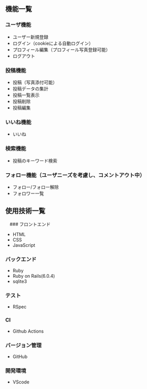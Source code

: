 ## 機能一覧
 ### ユーザ機能
  - ユーザー新規登録
  - ログイン（cookieによる自動ログイン）
  - プロフィール編集（プロフィール写真登録可能）
  - ログアウト
 ### 投稿機能
  - 投稿（写真添付可能）
  - 投稿データの集計
  - 投稿一覧表示
  - 投稿削除
  - 投稿編集
 ### いいね機能
  - いいね
 ### 検索機能
  - 投稿のキーワード検索
 ### フォロー機能（ユーザニーズを考慮し、コメントアウト中）
  - フォロー/フォロー解除
  - フォロワー一覧

## 使用技術一覧
　### フロントエンド
  - HTML
  - CSS
  - JavaScript

  ### バックエンド
  - Ruby
  - Ruby on Rails(6.0.4)
  - sqlite3

  ### テスト
  - RSpec

  ### CI
  - Github Actions

  ### バージョン管理
  - GitHub

  ### 開発環境
  - VScode
